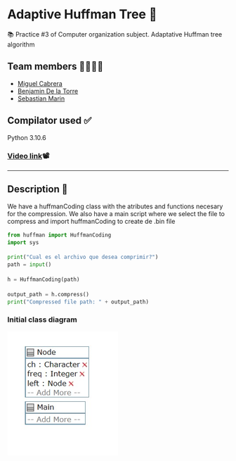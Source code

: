 # Adaptive Huffman Tree 🎄
📚 Practice #3 of Computer organization subject. Adaptative Huffman tree algorithm

## Team members 🤜🏽🤛🏽
* [Miguel Cabrera](https://github.com/Miguelco23 "GitHub")
* [Benjamin De la Torre](https://github.com/bened18 "GitHub")
* [Sebastian Marin](https://github.com/smaring2 "GitHub")

## Compilator used ✅
Python 3.10.6

### [Video link](https://www.youtube.com/watch?v=uV_MeIxBY-8&feature=youtu.be)📽

___

## Description 📝

We have a huffmanCoding class with the atributes and functions necesary for the compression. 
We also have a main script where we select the file to compress and import huffmanCoding to create de .bin file

```py
from huffman import HuffmanCoding
import sys

print("Cual es el archivo que desea comprimir?")
path = input()

h = HuffmanCoding(path)

output_path = h.compress()
print("Compressed file path: " + output_path)
```

### Initial class diagram

![class diagram](class-diagram-1.jpeg)